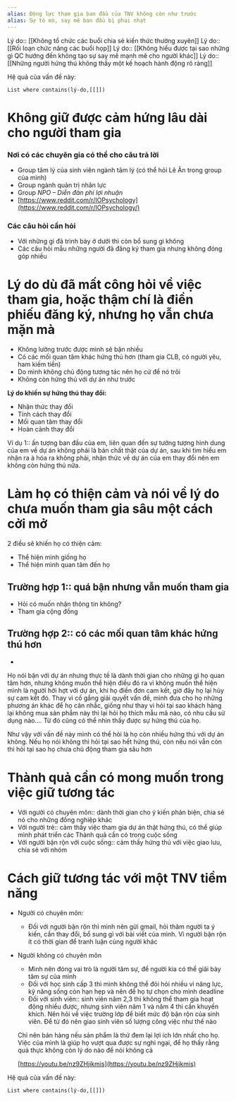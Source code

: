 ```yaml
---
alias: Động lực tham gia ban đầu của TNV không còn như trước
alias: Sự tò mò, say mê ban đầu bị phai nhạt
---
```


Lý do:: [[Không tổ chức các buổi chia sẻ kiến thức thường xuyên]]
Lý do:: [[Rối loạn chức năng các buổi họp]]
Lý do:: [[Không hiểu được tại sao những gì QC hướng đến không tạo sự say mê mạnh mẽ cho người khác]]
Lý do:: [[Những người hứng thú không thấy một kế hoạch hành động rõ ràng]]

Hệ quả của vấn đề này:
```dataview
List where contains(lý-do,[[]])
```

# Không giữ được cảm hứng lâu dài cho người tham gia

### Nơi có các chuyên gia có thể cho câu trả lời

- Group tâm lý của sinh viên ngành tâm lý (có thể hỏi Lê Ân trong group của mình)
- Group ngành quản trị nhân lực
- Group *NPO – Diễn đàn phi lợi nhuận*
- [https://www.reddit.com/r/IOPsychology](https://www.reddit.com/r/IOPsychology/)

### Các câu hỏi cần hỏi

- Với những gì đã trình bày ở dưới thì còn bổ sung gì không
- Các câu hỏi mẫu những người đã đăng ký tham gia nhưng không đóng góp nhiều

# Lý do dù đã mất công hỏi về việc tham gia, hoặc thậm chí là điền phiếu đăng ký, nhưng họ vẫn chưa mặn mà

- Không lường trước được mình sẽ bận nhiều
- Có các mối quan tâm khác hứng thú hơn (tham gia CLB, có người yêu, ham kiếm tiền)
- Do mình không chủ động tương tác nên họ cứ để nó trôi
- Không còn hứng thú với dự án như trước

**Lý do khiến sự hứng thú thay đổi:**

- Nhận thức thay đổi
- Tính cách thay đổi
- Mối quan tâm thay đổi
- Hoàn cảnh thay đổi

Ví dụ 1:: ấn tượng ban đầu của em, liên quan đến sự tưởng tượng hình dung của em về dự án không phải là bản chất thật của dự án, sau khi tìm hiểu em nhận ra à hóa ra không phải, nhận thức về dự án của em thay đổi nên em không còn hứng thú nữa.

# Làm họ có thiện cảm và nói về lý do chưa muốn tham gia sâu một cách cởi mở

2 điều sẽ khiến họ có thiện cảm:

- Thể hiện mình giống họ
- Thể hiện mình quan tâm đến họ

## Trường hợp 1:: quá bận nhưng vẫn muốn tham gia

- Hỏi có muốn nhận thông tin không?
- Tham gia cộng đồng

## Trường hợp 2:: có các mối quan tâm khác hứng thú hơn

-

Họ nói bận với dự án nhưng thực tế là dành thời gian cho những gì họ quan tâm hơn, nhưng không muốn thể hiện điều đó ra vì không muốn thể hiện mình là người hời hợt với dự án, khi họ điền đơn cam kết, giờ đây họ lại hủy sự cam kết đó.
Thay vì cố gắng giải quyết vấn đề, mình đưa cho họ những phương án khác để họ cân nhắc, giống như thay vì hỏi tại sao khách hàng lại không mua sản phẩm này thì lại hỏi họ thích mẫu mã nào, có nhu cầu sử dụng nào.... Từ đó cũng có thể nhìn thấy được sự hứng thú của họ.

Như vậy với vấn đề này mình có thể hỏi là họ còn nhiều hứng thú với dự án không. Nếu họ nói không thì hỏi tại sao hết hứng thú, còn nếu nói vẫn còn thì hỏi tại sao họ chưa chủ động tham gia sâu hơn

# Thành quả cần có mong muốn trong việc giữ tương tác

- Với người có chuyên môn:: dành thời gian cho ý kiến phản biện, chia sẻ nó cho những đồng nghiệp khác
- Với người trẻ:: cảm thấy việc tham gia dự án thật hứng thú, có thể giúp mình phát triển các Thành quả cần có trong cuộc sống
- Với người bận rộn với cuộc sống:: cảm thấy hứng thú với việc giao lưu, chia sẻ với nhóm

# Cách giữ tương tác với một TNV tiềm năng

- Người có chuyên môn:
    - Đối với người bận rộn thì mình nên gửi gmail, hỏi thăm người ta ý kiến, cần thay đổi, bổ sung gì với bài viết của mình. Vì người bận rộn ít có thời gian để tranh luận cùng người khác
- Người không có chuyên môn
   + Mình nên đóng vai trò là người tâm sự, để người kia có thể giãi bày tâm sự của mình
   + Đối với học sinh cấp 3 thì mình không thể đỏi hỏi nhiều vì năng lực, kỹ năng sống còn hạn hẹp và nên để họ tự chọn cho mình deadline
   + Đối với sinh viên:: sinh viên năm 2,3 thì không thể tham gia hoạt động nhiều được, nhưng sinh viên năm 1 và năm 4 thì cần khuyến khích. Nên hỏi về việc trường lớp để biết mức độ bận rộn của sinh viên. Để từ đó nên giao sinh viên số lượng công việc như thế nào


    Chỉ nên bán hàng nếu sản phẩm là thứ đem lại lợi ích lớn nhất cho họ. Việc của mình là giúp họ vượt qua  được sự nghi ngại, để họ thấy rằng quả thực không còn lý do nào để nói không cả

    [https://youtu.be/nz9ZHjikmis](https://youtu.be/nz9ZHjikmis)




Hệ quả của vấn đề này:
```dataview
List where contains(lý-do,[[]])
```
 